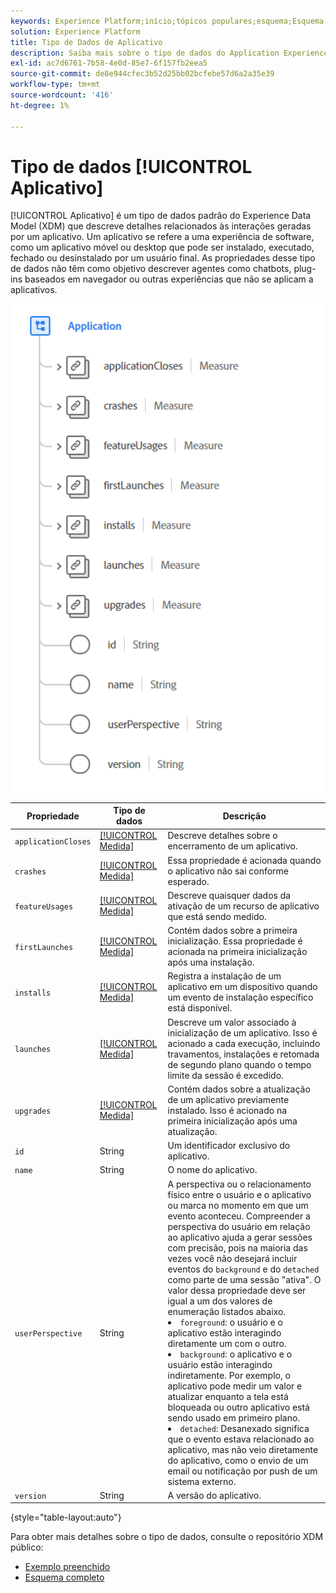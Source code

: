 ```yaml
---
keywords: Experience Platform;início;tópicos populares;esquema;Esquema;XDM;campos;esquemas;Esquemas;aplicativo;tipo de dados;tipo de dados;tipo de dados;
solution: Experience Platform
title: Tipo de Dados de Aplicativo
description: Saiba mais sobre o tipo de dados do Application Experience Data Model (XDM).
exl-id: ac7d6761-7b58-4e0d-85e7-6f157fb2eea5
source-git-commit: de8e944cfec3b52d25bb02bcfebe57d6a2a35e39
workflow-type: tm+mt
source-wordcount: '416'
ht-degree: 1%

---
```


# Tipo de dados [!UICONTROL Aplicativo]

[!UICONTROL Aplicativo] é um tipo de dados padrão do Experience Data Model (XDM) que descreve detalhes relacionados às interações geradas por um aplicativo. Um aplicativo se refere a uma experiência de software, como um aplicativo móvel ou desktop que pode ser instalado, executado, fechado ou desinstalado por um usuário final. As propriedades desse tipo de dados não têm como objetivo descrever agentes como chatbots, plug-ins baseados em navegador ou outras experiências que não se aplicam a aplicativos.

<img src="../images/data-types/application.PNG" width="500" /><br />

| Propriedade | Tipo de dados | Descrição |
| --- | --- | --- |
| `applicationCloses` | [[!UICONTROL Medida]](./measure.md) | Descreve detalhes sobre o encerramento de um aplicativo. |
| `crashes` | [[!UICONTROL Medida]](./measure.md) | Essa propriedade é acionada quando o aplicativo não sai conforme esperado. |
| `featureUsages` | [[!UICONTROL Medida]](./measure.md) | Descreve quaisquer dados da ativação de um recurso de aplicativo que está sendo medido. |
| `firstLaunches` | [[!UICONTROL Medida]](./measure.md) | Contém dados sobre a primeira inicialização. Essa propriedade é acionada na primeira inicialização após uma instalação. |
| `installs` | [[!UICONTROL Medida]](./measure.md) | Registra a instalação de um aplicativo em um dispositivo quando um evento de instalação específico está disponível. |
| `launches` | [[!UICONTROL Medida]](./measure.md) | Descreve um valor associado à inicialização de um aplicativo. Isso é acionado a cada execução, incluindo travamentos, instalações e retomada de segundo plano quando o tempo limite da sessão é excedido. |
| `upgrades` | [[!UICONTROL Medida]](./measure.md) | Contém dados sobre a atualização de um aplicativo previamente instalado. Isso é acionado na primeira inicialização após uma atualização. |
| `id` | String | Um identificador exclusivo do aplicativo. |
| `name` | String | O nome do aplicativo. |
| `userPerspective` | String | A perspectiva ou o relacionamento físico entre o usuário e o aplicativo ou marca no momento em que um evento aconteceu. Compreender a perspectiva do usuário em relação ao aplicativo ajuda a gerar sessões com precisão, pois na maioria das vezes você não desejará incluir eventos do `background` e do `detached` como parte de uma sessão &quot;ativa&quot;. O valor dessa propriedade deve ser igual a um dos valores de enumeração listados abaixo. <li> `foreground`: o usuário e o aplicativo estão interagindo diretamente um com o outro. </li> <li> `background`: o aplicativo e o usuário estão interagindo indiretamente. Por exemplo, o aplicativo pode medir um valor e atualizar enquanto a tela está bloqueada ou outro aplicativo está sendo usado em primeiro plano.  </li> <li> `detached`: Desanexado significa que o evento estava relacionado ao aplicativo, mas não veio diretamente do aplicativo, como o envio de um email ou notificação por push de um sistema externo. |
| `version` | String | A versão do aplicativo. |

{style="table-layout:auto"}

Para obter mais detalhes sobre o tipo de dados, consulte o repositório XDM público:

* [Exemplo preenchido](https://github.com/adobe/xdm/blob/master/components/datatypes/channels/application.example.1.json)
* [Esquema completo](https://github.com/adobe/xdm/blob/master/components/datatypes/channels/application.schema.json)
